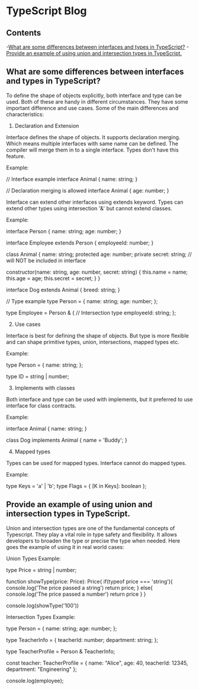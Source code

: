 # TypeScript Blog


## Contents

-[What are some differences between interfaces and types in TypeScript?](#blog1)
-[Provide an example of using union and intersection types in TypeScript.](#blog2)


## What are some differences between interfaces and types in TypeScript?

To define the shape of objects explicitly, both interface and type can be used. Both of these are handy in different circumstances. They have some important difference and use cases. Some of the main differences and characteristics:

1. Declaration and Extension

Interface defines the shape of objects. It supports declaration merging. Which means multiple interfaces with same name can be defined. The compiler will merge them in to a single interface. Types don't have this feature.

Example:

// Interface example
interface Animal {
  name: string;
}

// Declaration merging is allowed
interface Animal { 
  age: number;
}

Interface can extend other interfaces using extends keyword. Types can extend other types using intersection '&' but cannot extend classes.

Example:


interface Person {
  name: string;
  age: number;
}

interface Employee extends Person {
  employeeId: number;
}


class Animal {
  name: string;
  protected age: number;
  private secret: string; // will NOT be included in interface

  constructor(name: string, age: number, secret: string) {
    this.name = name;
    this.age = age;
    this.secret = secret;
  }
}

interface Dog extends Animal {
  breed: string;
}


// Type example
type Person = {
  name: string;
  age: number;
};

type Employee = Person & { // Intersection type
  employeeId: string;
};


2. Use cases

Interface is best for defining the shape of objects. But type is more flexible and can shape primitive types, union, intersections, mapped types etc. 

Example:

type Person = {
  name: string;
};

type ID = string | number;

3. Implements with classes

Both interface and type can be used with implements, but it preferred to use interface for class contracts.

Example:

interface Animal {
  name: string;
}

class Dog implements Animal {
  name = 'Buddy';
}


4. Mapped types 

Types can be used for mapped types. Interface cannot do mapped types.

Example:

type Keys = 'a' | 'b';
type Flags = { [K in Keys]: boolean };



## Provide an example of using union and intersection types in TypeScript. 

Union and intersection types are one of the fundamental concepts of Typescript. They play a vital role in type safety and flexibility. It allows developers to broaden the type or precise the type when needed. Here goes the example of using it in real world cases:

Union Types Example: 

type Price = string | number;

function showType(price: Price): Price{
  if(typeof price === 'string'){
    console.log('The price passed a string')
    return price;
  }
  else{
    console.log('The price passed a number')
    return price
  }
}

console.log(showType('100'))


Intersection Types Example:

type Person = {
  name: string;
  age: number;
};

type TeacherInfo = {
  teacherId: number;
  department: string;
};

type TeacherProfile = Person & TeacherInfo;

const teacher: TeacherProfile = {
  name: "Alice",
  age: 40,
  teacherId: 12345,
  department: "Engineering"
};


console.log(employee);



